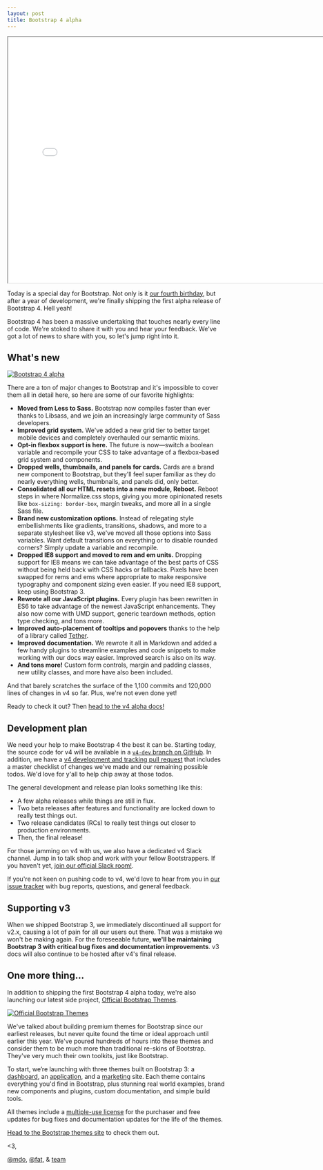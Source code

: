 ```yaml
---
layout: post
title: Bootstrap 4 alpha
---
```


<div class="embed-responsive embed-responsive-16by9">
  <iframe class="embed-responsive-item" src="//www.youtube.com/embed/4PdU6migsqQ?rel=0" width="760" height="570" allowfullscreen></iframe>
</div>

Today is a special day for Bootstrap. Not only is it [our fourth birthday](https://twitter.com/mdo/statuses/104620039650557952), but after a year of development, we're finally shipping the first alpha release of Bootstrap 4. Hell yeah!

Bootstrap 4 has been a massive undertaking that touches nearly every line of code. We're stoked to share it with you and hear your feedback. We've got a lot of news to share with you, so let's jump right into it.

## What's new

[![Bootstrap 4 alpha](/img/2015/bs4-alpha.png)](http://v4-alpha.getbootstrap.com)

There are a ton of major changes to Bootstrap and it's impossible to cover them all in detail here, so here are some of our favorite highlights:

- **Moved from Less to Sass.** Bootstrap now compiles faster than ever thanks to Libsass, and we join an increasingly large community of Sass developers.
- **Improved grid system.** We've added a new grid tier to better target mobile devices and completely overhauled our semantic mixins.
- **Opt-in flexbox support is here.** The future is now—switch a boolean variable and recompile your CSS to take advantage of a flexbox-based grid system and components.
- **Dropped wells, thumbnails, and panels for cards.** Cards are a brand new component to Bootstrap, but they'll feel super familiar as they do nearly everything wells, thumbnails, and panels did, only better.
- **Consolidated all our HTML resets into a new module, Reboot.** Reboot steps in where Normalize.css stops, giving you more opinionated resets like `box-sizing: border-box`, margin tweaks, and more all in a single Sass file.
- **Brand new customization options.** Instead of relegating style embellishments like gradients, transitions, shadows, and more to a separate stylesheet like v3, we've moved all those options into Sass variables. Want default transitions on everything or to disable rounded corners? Simply update a variable and recompile.
- **Dropped IE8 support and moved to rem and em units.** Dropping support for IE8 means we can take advantage of the best parts of CSS without being held back with CSS hacks or fallbacks. Pixels have been swapped for rems and ems where appropriate to make responsive typography and component sizing even easier. If you need IE8 support, keep using Bootstrap 3.
- **Rewrote all our JavaScript plugins.** Every plugin has been rewritten in ES6 to take advantage of the newest JavaScript enhancements. They also now come with UMD support, generic teardown methods, option type checking, and tons more.
- **Improved auto-placement of tooltips and popovers** thanks to the help of a library called [Tether](http://github.hubspot.com/tether/).
- **Improved documentation.** We rewrote it all in Markdown and added a few handy plugins to streamline examples and code snippets to make working with our docs way easier. Improved search is also on its way.
- **And tons more!** Custom form controls, margin and padding classes, new utility classes, and more have also been included.

And that barely scratches the surface of the 1,100 commits and 120,000 lines of changes in v4 so far. Plus, we're not even done yet!

Ready to check it out? Then [head to the v4 alpha docs!](http://v4-alpha.getbootstrap.com)

## Development plan

We need your help to make Bootstrap 4 the best it can be. Starting today, the source code for v4 will be available in a [`v4-dev` branch on GitHub](https://github.com/twbs/bootstrap/tree/v4-dev). In addition, we have a [v4 development and tracking pull request](https://github.com/twbs/bootstrap/pull/17021) that includes a master checklist of changes we've made and our remaining possible todos. We'd love for y'all to help chip away at those todos.

The general development and release plan looks something like this:

- A few alpha releases while things are still in flux.
- Two beta releases after features and functionality are locked down to really test things out.
- Two release candidates (RCs) to really test things out closer to production environments.
- Then, the final release!

For those jamming on v4 with us, we also have a dedicated v4 Slack channel. Jump in to talk shop and work with your fellow Bootstrappers. If you haven't yet, [join our official Slack room!](https://bootstrap-slack.herokuapp.com).

If you're not keen on pushing code to v4, we'd love to hear from you in [our issue tracker](https://github.com/twbs/bootstrap/issues/) with bug reports, questions, and general feedback.

## Supporting v3

When we shipped Bootstrap 3, we immediately discontinued all support for v2.x, causing a lot of pain for all our users out there. That was a mistake we won't be making again. For the foreseeable future, **we'll be maintaining Bootstrap 3 with critical bug fixes and documentation improvements**. v3 docs will also continue to be hosted after v4's final release.

## One more thing...

In addition to shipping the first Bootstrap 4 alpha today, we're also launching our latest side project, [Official Bootstrap Themes](http://themes.getbootstrap.com).

[![Official Bootstrap Themes](/img/2015/bs-themes.png)](http://themes.getbootstrap.com)

We've talked about building premium themes for Bootstrap since our earliest releases, but never quite found the time or ideal approach until earlier this year. We've poured hundreds of hours into these themes and consider them to be much more than traditional re-skins of Bootstrap. They've very much their own toolkits, just like Bootstrap.

To start, we’re launching with three themes built on Bootstrap 3: a [dashboard](http://themes.getbootstrap.com/products/dashboard), an [application](http://themes.getbootstrap.com/products/application), and a [marketing](http://themes.getbootstrap.com/products/marketing) site. Each theme contains everything you'd find in Bootstrap, plus stunning real world examples, brand new components and plugins, custom documentation, and simple build tools.

All themes include a [multiple-use license](http://themes.getbootstrap.com/pages/our-license) for the purchaser and free updates for bug fixes and documentation updates for the life of the themes.

[Head to the Bootstrap themes site](http://themes.getbootstrap.com) to check them out.

<3,

[@mdo](https://twitter.com/mdo), [@fat](https://twitter.com/fat), & [team](https://github.com/twbs)
